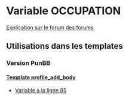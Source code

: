 # Variable OCCUPATION
[Explication sur le forum des forums](http://forum.forumactif.com/t294113-listing-des-variables#OCCUPATION)
## Utilisations dans les templates
### Version PunBB
#### [Template profile_add_body](punbb/profile_add_body.md)
* [Variable à la ligne 85](../punbb/profile_add_body.tpl#L85)